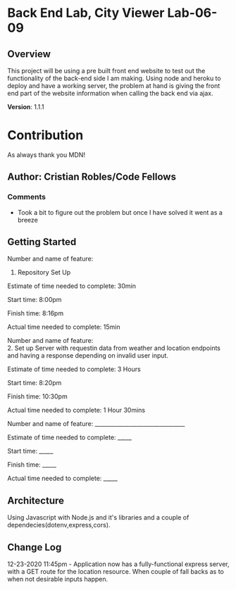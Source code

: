 # Back End Lab, City Viewer Lab-06-09

## Overview
This project will be using a pre built front end website to test out the functionality of the back-end side I am making. Using node and heroku to deploy and have a working server, the problem at hand is giving the front end part of the website information when calling the back end via ajax.



**Version**: 1.1.1

# Contribution

 As always thank you MDN!

## Author: Cristian Robles/Code Fellows

### Comments

- Took a bit to figure out the problem but once I have solved it went as a breeze

## Getting Started

Number and name of feature:

1. Repository Set Up

Estimate of time needed to complete: 30min

Start time: 8:00pm

Finish time: 8:16pm

Actual time needed to complete: 15min  


Number and name of feature:  
2. Set up Server with requestin data from weather and location endpoints and having a response depending on invalid user input.

Estimate of time needed to complete: 3 Hours

Start time: 8:20pm

Finish time: 10:30pm

Actual time needed to complete: 1 Hour 30mins  


Number and name of feature: ________________________________

Estimate of time needed to complete: _____

Start time: _____

Finish time: _____

Actual time needed to complete: _____   







## Architecture
Using Javascript with Node.js and it's libraries and a couple of dependecies(dotenv,express,cors).
## Change Log
<!-- Use this area to document the iterative changes made to your application as each feature is successfully implemented. Use time stamps. Here's an examples: !-->

12-23-2020 11:45pm - Application now has a fully-functional express server, with a GET route for the location resource. When couple of fall backs as to when not desirable inputs happen.  


